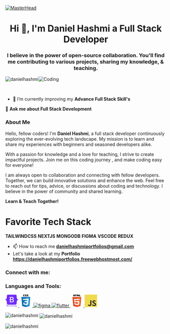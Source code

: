 [![MasterHead](https://danielhashmi.github.io/DanielHashmi/c.gif)](https://github.com/DanielHashmi)

<h1 align="center">Hi 👋, I'm Daniel Hashmi a Full Stack Developer</h1>
<h3 align="center">I believe in the power of open-source collaboration. You'll find me contributing to various projects, sharing my knowledge, & teaching.</h3>
<img align="right" alt="Coding" width="400" src="https://i.pinimg.com/originals/e8/f4/53/e8f453469a3ec97ecd354df465d73913.gif">

<p align="left"> <img src="https://komarev.com/ghpvc/?username=danielhashmi&label=Profile%20views&color=0e75b6&style=flat" alt="danielhashmi" /> </p>

<p align="left"> <a href="https://twitter.com/" target="blank"><img src="https://img.shields.io/twitter/follow/?logo=twitter&style=for-the-badge" alt="" /></a> </p>

- 🌱 I’m currently improving my **Advance Full Stack Skill's**

💬 **Ask me about Full Stack Development**

### About Me

Hello, fellow coders! I'm **Daniel Hashmi**, a full stack developer continuously exploring the ever-evolving tech landscape. My mission is to learn and share my experiences with beginners and seasoned developers alike.

With a passion for knowledge and a love for teaching, I strive to create impactful projects. Join me on this coding journey , and make coding easy for everyone!

I am always open to collaboration and connecting with fellow developers. Together, we can build innovative solutions and enhance the web. Feel free to reach out for tips, advice, or discussions about coding and technology. I believe in the power of community and shared learning.

**Learn & Teach Together!**

# Favorite Tech Stack

**TAILWINDCSS**
**NEXTJS**
**MONGODB**
**FIGMA**
**VSCODE**
**REDUX**


- 📫 How to reach me **danielhashmiportfolios@gmail.com**
- Let's take a look at my <b>Portfolio</b> **https://danielhashmiportfolios.freewebhostmost.com/**

<h3 align="left">Connect with me:</h3>
<p align="left">
</p>

<h3 align="left">Languages and Tools:</h3>
<p align="left"> <a href="https://getbootstrap.com" target="_blank" rel="noreferrer"> <img src="https://raw.githubusercontent.com/devicons/devicon/master/icons/bootstrap/bootstrap-plain-wordmark.svg" alt="bootstrap" width="40" height="40"/> </a> <a href="https://www.w3schools.com/css/" target="_blank" rel="noreferrer"> <img src="https://raw.githubusercontent.com/devicons/devicon/master/icons/css3/css3-original-wordmark.svg" alt="css3" width="40" height="40"/> </a> <a href="https://www.figma.com/" target="_blank" rel="noreferrer"> <img src="https://www.vectorlogo.zone/logos/figma/figma-icon.svg" alt="figma" width="40" height="40"/> </a> <a href="https://flutter.dev" target="_blank" rel="noreferrer"> <img src="https://www.vectorlogo.zone/logos/flutterio/flutterio-icon.svg" alt="flutter" width="40" height="40"/> </a> <a href="https://www.w3.org/html/" target="_blank" rel="noreferrer"> <img src="https://raw.githubusercontent.com/devicons/devicon/master/icons/html5/html5-original-wordmark.svg" alt="html5" width="40" height="40"/> </a> <a href="https://developer.mozilla.org/en-US/docs/Web/JavaScript" target="_blank" rel="noreferrer"> <img src="https://raw.githubusercontent.com/devicons/devicon/master/icons/javascript/javascript-original.svg" alt="javascript" width="40" height="40"/> </a> </p>

<p><img align="left" src="https://github-readme-stats.vercel.app/api/top-langs?username=danielhashmi&show_icons=true&locale=en&layout=compact" alt="danielhashmi" /></p>

<p>&nbsp;<img align="center" src="https://github-readme-stats.vercel.app/api?username=danielhashmi&show_icons=true&locale=en" alt="danielhashmi" /></p>

<p><img align="center" src="https://github-readme-streak-stats.herokuapp.com/?user=danielhashmi&" alt="danielhashmi" /></p>
